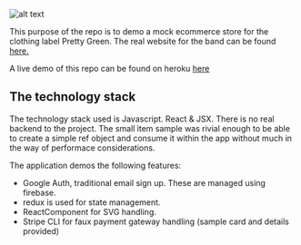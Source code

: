 ![alt text](https://www.coneysdesignerwear.co.uk/wp-content/uploads/2017/05/pg-linear-4x-100.jpg 'Pretty green logo')

This purpose of the repo is to demo a mock ecommerce store for the clothing label Pretty Green. The real website for the band can be found [here.](https://www.prettygreen.com/)

A live demo of this repo can be found on heroku [here](https://pgmock.herokuapp.com/)

## The technology stack

The technology stack used is Javascript. React & JSX. There is no real backend to the project. The small item sample was rivial enough to be able to create a simple ref object and consume it within the app without much in the way of performace considerations.

The application demos the following features:

- Google Auth, traditional email sign up. These are managed using firebase.
- redux is used for state management.
- ReactComponent for SVG handling.
- Stripe CLI for faux payment gateway handling (sample card and details provided)
